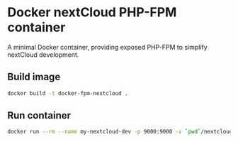 # Docker nextCloud PHP-FPM container

A minimal Docker container, providing exposed PHP-FPM to simplify nextCloud development.

## Build image

```bash
docker build -t docker-fpm-nextcloud .
```

## Run container

```bash
docker run --rm --name my-nextcloud-dev -p 9000:9000 -v `pwd`/nextcloud-server:/srv/www -i -t docker-fpm-nextcloud
```

